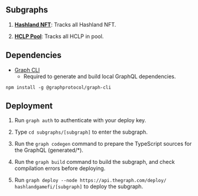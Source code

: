 ## Subgraphs

1. **[Hashland NFT](https://thegraph.com/explorer/subgraph/hashlandgamefi/hashland-nft)**: Tracks all Hashland NFT.

2. **[HCLP Pool](https://thegraph.com/explorer/subgraph/hashlandgamefi/hclp-pool)**: Tracks all HCLP in pool.

## Dependencies

- [Graph CLI](https://github.com/graphprotocol/graph-cli)
    - Required to generate and build local GraphQL dependencies.

```shell
npm install -g @graphprotocol/graph-cli
```

## Deployment

1. Run `graph auth` to authenticate with your deploy key.

2. Type `cd subgraphs/[subgraph]` to enter the subgraph.

3. Run the `graph codegen` command to prepare the TypeScript sources for the GraphQL (generated/*).

4. Run the `graph build` command to build the subgraph, and check compilation errors before deploying.

5. Run `graph deploy --node https://api.thegraph.com/deploy/ hashlandgamefi/[subgraph]` to deploy the subgraph.
